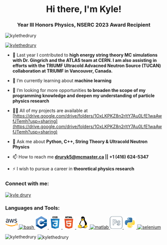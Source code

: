 <h1 align="center">Hi there, I'm Kyle!</h1>
<h3 align="center">Year III Honors Physics, NSERC 2023 Award Recipient</h3>

<p align="left"> <img src="https://komarev.com/ghpvc/?username=kylethedrury&label=Profile%20views&color=0e75b6&style=flat" alt="kylethedrury" /> </p>

<p align="left"> <a href="https://github.com/ryo-ma/github-profile-trophy"><img src="https://github-profile-trophy.vercel.app/?username=kylethedrury" alt="kylethedrury" /></a> </p>

- 🔭 Last year I contributed to **high energy string theory MC simulations with Dr. Gingrich and the ATLAS team at CERN. I am also assisting in efforts with the TRIUMF Ultracold Advacned Neutron Source (TUCAN) collaboration at TRIUMF in Vancouver, Canada.**

- 🌱 I’m currently learning about **machine learning**

- 👯 I’m looking for more opportunities **to broaden the scope of my programming knowledge and deepen my understanding of particle physics research**

- 👨‍💻 All of my projects are available at [https://drive.google.com/drive/folders/1OxLKPKZ8n2rltY7Au0LfE1waAwfJTemh?usp=sharing](https://drive.google.com/drive/folders/1OxLKPKZ8n2rltY7Au0LfE1waAwfJTemh?usp=sharing)

- 💬 Ask me about **Python, C++, String Theory & Ultracold Neutron Physics**

- 📫 How to reach me **druryk5@mcmaster.ca || +1 (416) 624-5347**

- ⚡ I wish to pursue a career in **theoretical physics research**

<h3 align="left">Connect with me:</h3>
<p align="left">
<a href="https://linkedin.com/in/kyle drury" target="blank"><img align="center" src="https://raw.githubusercontent.com/rahuldkjain/github-profile-readme-generator/master/src/images/icons/Social/linked-in-alt.svg" alt="kyle drury" height="30" width="40" /></a>
</p>

<h3 align="left">Languages and Tools:</h3>
<p align="left"> <a href="https://aws.amazon.com" target="_blank" rel="noreferrer"> <img src="https://raw.githubusercontent.com/devicons/devicon/master/icons/amazonwebservices/amazonwebservices-original-wordmark.svg" alt="aws" width="40" height="40"/> </a> <a href="https://www.gnu.org/software/bash/" target="_blank" rel="noreferrer"> <img src="https://www.vectorlogo.zone/logos/gnu_bash/gnu_bash-icon.svg" alt="bash" width="40" height="40"/> </a> <a href="https://www.w3schools.com/cpp/" target="_blank" rel="noreferrer"> <img src="https://raw.githubusercontent.com/devicons/devicon/master/icons/cplusplus/cplusplus-original.svg" alt="cplusplus" width="40" height="40"/> </a> <a href="https://www.w3schools.com/css/" target="_blank" rel="noreferrer"> <img src="https://raw.githubusercontent.com/devicons/devicon/master/icons/css3/css3-original-wordmark.svg" alt="css3" width="40" height="40"/> </a> <a href="https://www.w3.org/html/" target="_blank" rel="noreferrer"> <img src="https://raw.githubusercontent.com/devicons/devicon/master/icons/html5/html5-original-wordmark.svg" alt="html5" width="40" height="40"/> </a> <a href="https://www.linux.org/" target="_blank" rel="noreferrer"> <img src="https://raw.githubusercontent.com/devicons/devicon/master/icons/linux/linux-original.svg" alt="linux" width="40" height="40"/> </a> <a href="https://www.mathworks.com/" target="_blank" rel="noreferrer"> <img src="https://upload.wikimedia.org/wikipedia/commons/2/21/Matlab_Logo.png" alt="matlab" width="40" height="40"/> </a> <a href="https://www.photoshop.com/en" target="_blank" rel="noreferrer"> <img src="https://raw.githubusercontent.com/devicons/devicon/master/icons/photoshop/photoshop-line.svg" alt="photoshop" width="40" height="40"/> </a> <a href="https://www.python.org" target="_blank" rel="noreferrer"> <img src="https://raw.githubusercontent.com/devicons/devicon/master/icons/python/python-original.svg" alt="python" width="40" height="40"/> </a> <a href="https://www.selenium.dev" target="_blank" rel="noreferrer"> <img src="https://raw.githubusercontent.com/detain/svg-logos/780f25886640cef088af994181646db2f6b1a3f8/svg/selenium-logo.svg" alt="selenium" width="40" height="40"/> </a> </p>

<p><img align="left" src="https://github-readme-stats.vercel.app/api/top-langs?username=kylethedrury&show_icons=true&locale=en&layout=compact" alt="kylethedrury" /></p>

<p>&nbsp;<img align="center" src="https://github-readme-stats.vercel.app/api?username=kylethedrury&show_icons=true&locale=en" alt="kylethedrury" /></p>
